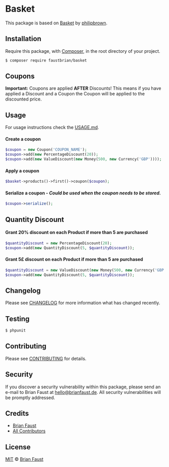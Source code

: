 # Basket

This package is based on [Basket](https://github.com/philipbrown/basket) by [philipbrown](https://github.com/philipbrown).

## Installation

Require this package, with [Composer](https://getcomposer.org/), in the root directory of your project.

``` bash
$ composer require faustbrian/basket
```

## Coupons

**Important:** Coupons are applied **AFTER** Discounts! This means if you have applied a Discount and a Coupon the Coupon will be applied to the discounted price.

## Usage

For usage instructions check the [USAGE.md](USAGE.md).

#### Create a coupon
``` php
$coupon = new Coupon('COUPON_NAME');
$coupon->add(new PercentageDiscount(20));
$coupon->add(new ValueDiscount(new Money(500, new Currency('GBP'))));
```

#### Apply a coupon
``` php
$basket->products()->first()->coupon($coupon);
```

#### Serialize a coupon - ***Could be used when the coupon needs to be stored.***
``` php
$coupon->serialize();
```

## Quantity Discount

#### Grant 20% discount on each Product if more than 5 are purchased

``` php
$quantityDiscount = new PercentageDiscount(20);
$coupon->add(new QuantityDiscount(5, $quantityDiscount));
```

#### Grant 5£ discount on each Product if more than 5 are purchased

``` php
$quantityDiscount = new ValueDiscount(new Money(500, new Currency('GBP')));
$coupon->add(new QuantityDiscount(5, $quantityDiscount));
```

<!-- ## To-Do / Ideas

- [x] Laravel Integration **(Session and Database, most likely a separate package)**
- [x] Add more Discounts
- [ ] Add more Categories
- [x] Add more Jurisdictions
- [x] Add more Tax Rates
- [x] Add more Transformers **(XML, YAML)**
- [ ] Recursive Transformation of Collection children **(Coupons, Discounts)** -->

## Changelog

Please see [CHANGELOG](CHANGELOG.md) for more information what has changed recently.

## Testing

``` bash
$ phpunit
```

## Contributing

Please see [CONTRIBUTING](.github/CONTRIBUTING.md) for details.

## Security

If you discover a security vulnerability within this package, please send an e-mail to Brian Faust at hello@brianfaust.de. All security vulnerabilities will be promptly addressed.

## Credits

- [Brian Faust](https://github.com/faustbrian)
- [All Contributors](../../contributors)

## License

[MIT](LICENSE) © [Brian Faust](https://brianfaust.de)
